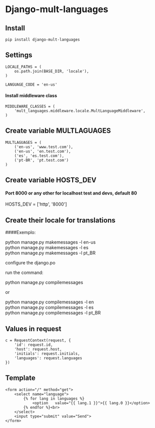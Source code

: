 # Django-mult-languages #

## Install

```
pip install django-mult-languages
```

## Settings

```
LOCALE_PATHS = (
    os.path.join(BASE_DIR, 'locale'),
)

LANGUAGE_CODE = 'en-us'
```

#### Install middleware class

```
MIDDLEWARE_CLASSES = (
    'mult_languages.middleware.locale.MultLanguageMiddleware',
)
```

## Create variable MULTLAGUAGES

```
MULTLAGUAGES = (
    ('en-us', 'www.test.com'),
    ('en-us', 'en.test.com'),
    ('es', 'es.test.com'),
    ('pt-BR', 'pt.test.com')
)
```

## Create variable HOSTS_DEV
#### Port 8000 or any other for localhost test and devs, default 80

HOSTS_DEV = ['http', '8000'] 

## Create their locale for translations 
####Exemplo:

python manage.py makemessages -l en-us<br>
python manage.py makemessages -l es<br>
python manage.py makemessages -l pt_BR<br>

configure the django.po<br>

run the command:

python manage.py compilemessages<br>

or<br>

python manage.py compilemessages -l en<br>
python manage.py compilemessages -l es<br>
python manage.py compilemessages -l pt_BR<br>

## Values in request

```
c = RequestContext(request, {
    'id': request.id,
    'host': request.host,
    'initials': request.initials,
    'languages': request.languages
})
```

## Template

```
<form action="/" method="get">
    <select name="language">
        {% for lang in languages %}
            <option   value="{{ lang.1 }}">{{ lang.0 }}</option>
        {% endfor %}<br>
    </select>
    <input type="submit" value="Send">
</form>
```


